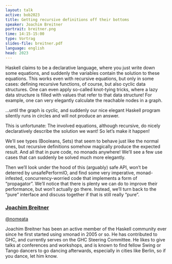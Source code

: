 ```yaml
---
layout: talk
active: bob2023
title: Getting recursive definitions off their bottoms
speaker: Joachim Breitner
portrait: breitner.png
time: 14:15-15:00
type: Vortrag
slides-file: breitner.pdf
language: english
head: 2023
---
```


Haskell claims to be a declarative language,
where you just write down some equations, and suddenly the variables
contain the solution to these equations. This works even with
recursive equations, but only in some cases: defining recursive
functions, of course, but also cyclic data structures. One can even
apply so-called knot-tying tricks, where a lazy data structure is
filled with values that refer to that data structure! For example, one
can very elegantly calculate the reachable nodes in a graph.

…until the graph is cyclic, and suddenly our nice elegant Haskell
program silently runs in circles and will not produce an answer.

This is unfortunate: The involved equations, although recursive, do
nicely declaratively describe the solution we want! So let’s make it
happen!

We’ll see types (Booleans, Sets) that seem to behave just like the
normal ones, but recursive definitions somehow magically produce the
expected result. And all that in pure code, no monads anywhere! We’ll
see a few use cases that can suddenly be solved much more elegantly.

Then we’ll look under the hood of this (arguably) safe API, won’t be
deterred by unsafePerformIO, and find some very imperative,
monad-infested, concurrency-worried code that implements a form of
“propagator”. We’ll notice that there is plenty we can do to improve
their performance, but won’t actually go there. Instead, we’ll turn
back to the “pure” interface and discuss together if that is still
really “pure”.

### [Joachim Breitner](https://joachim-breitner.de/)

[@nomeata](http://www.twitter.com/nomeata)

Joachim Breitner has been an active member of the Haskell community
ever since he first started using xmonad in 2005 or so. He has
contributed to GHC, and currently serves on the GHC Steering
Committee. He likes to give talks at conferences and workshops, and is
known to find fellow Swing or Tango dancers to go dancing afterwards,
especially in cities like Berlin, so if you dance, let him know.
